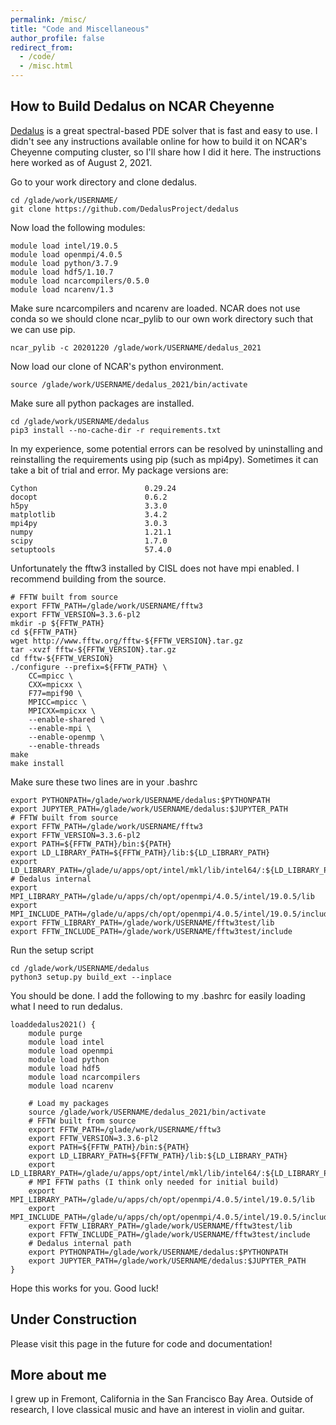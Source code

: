 ```yaml
---
permalink: /misc/
title: "Code and Miscellaneous"
author_profile: false
redirect_from: 
  - /code/
  - /misc.html
---
```

## How to Build Dedalus on NCAR Cheyenne

[Dedalus](https://dedalus-project.org/) is a great spectral-based PDE solver that is fast and easy to use. I didn't see any instructions available online for how to build it on NCAR's Cheyenne computing cluster, so I'll share how I did it here. The instructions here worked as of August 2, 2021. 

Go to your work directory and clone dedalus.

    cd /glade/work/USERNAME/
    git clone https://github.com/DedalusProject/dedalus

Now load the following modules:

    module load intel/19.0.5
    module load openmpi/4.0.5
    module load python/3.7.9
    module load hdf5/1.10.7
    module load ncarcompilers/0.5.0
    module load ncarenv/1.3

Make sure ncarcompilers and ncarenv are loaded. NCAR does not use conda so we should clone ncar_pylib to our own work directory such that we can use pip. 

    ncar_pylib -c 20201220 /glade/work/USERNAME/dedalus_2021

Now load our clone of NCAR's python environment.

    source /glade/work/USERNAME/dedalus_2021/bin/activate

Make sure all python packages are installed.

    cd /glade/work/USERNAME/dedalus
    pip3 install --no-cache-dir -r requirements.txt

In my experience, some potential errors can be resolved by uninstalling and reinstalling the requirements using pip (such as mpi4py). Sometimes it can take a bit of trial and error. My package versions are:

    Cython                        0.29.24
    docopt                        0.6.2
    h5py                          3.3.0
    matplotlib                    3.4.2
    mpi4py                        3.0.3
    numpy                         1.21.1
    scipy                         1.7.0
    setuptools                    57.4.0

Unfortunately the fftw3 installed by CISL does not have mpi enabled. I recommend building from the source. 

    # FFTW built from source
    export FFTW_PATH=/glade/work/USERNAME/fftw3
    export FFTW_VERSION=3.3.6-pl2
    mkdir -p ${FFTW_PATH}
    cd ${FFTW_PATH}	
    wget http://www.fftw.org/fftw-${FFTW_VERSION}.tar.gz
    tar -xvzf fftw-${FFTW_VERSION}.tar.gz
    cd fftw-${FFTW_VERSION}
    ./configure --prefix=${FFTW_PATH} \
        CC=mpicc \
        CXX=mpicxx \
        F77=mpif90 \
        MPICC=mpicc \
        MPICXX=mpicxx \
        --enable-shared \
        --enable-mpi \
        --enable-openmp \
        --enable-threads
    make
    make install

Make sure these two lines are in your .bashrc

    export PYTHONPATH=/glade/work/USERNAME/dedalus:$PYTHONPATH 
    export JUPYTER_PATH=/glade/work/USERNAME/dedalus:$JUPYTER_PATH
    # FFTW built from source
	export FFTW_PATH=/glade/work/USERNAME/fftw3
    export FFTW_VERSION=3.3.6-pl2
    export PATH=${FFTW_PATH}/bin:${PATH}
    export LD_LIBRARY_PATH=${FFTW_PATH}/lib:${LD_LIBRARY_PATH}
    export LD_LIBRARY_PATH=/glade/u/apps/opt/intel/mkl/lib/intel64/:${LD_LIBRARY_PATH}
    # Dedalus internal
    export MPI_LIBRARY_PATH=/glade/u/apps/ch/opt/openmpi/4.0.5/intel/19.0.5/lib
    export MPI_INCLUDE_PATH=/glade/u/apps/ch/opt/openmpi/4.0.5/intel/19.0.5/include
    export FFTW_LIBRARY_PATH=/glade/work/USERNAME/fftw3test/lib
    export FFTW_INCLUDE_PATH=/glade/work/USERNAME/fftw3test/include

Run the setup script

    cd /glade/work/USERNAME/dedalus
    python3 setup.py build_ext --inplace

You should be done. I add the following to my .bashrc for easily loading what I need to run dedalus. 

	loaddedalus2021() {
        module purge
        module load intel
        module load openmpi
        module load python
        module load hdf5
        module load ncarcompilers
        module load ncarenv
        
        # Load my packages
        source /glade/work/USERNAME/dedalus_2021/bin/activate
        # FFTW built from source
        export FFTW_PATH=/glade/work/USERNAME/fftw3
        export FFTW_VERSION=3.3.6-pl2
        export PATH=${FFTW_PATH}/bin:${PATH}
        export LD_LIBRARY_PATH=${FFTW_PATH}/lib:${LD_LIBRARY_PATH}
        export LD_LIBRARY_PATH=/glade/u/apps/opt/intel/mkl/lib/intel64/:${LD_LIBRARY_PATH}
        # MPI FFTW paths (I think only needed for initial build)
        export MPI_LIBRARY_PATH=/glade/u/apps/ch/opt/openmpi/4.0.5/intel/19.0.5/lib
        export MPI_INCLUDE_PATH=/glade/u/apps/ch/opt/openmpi/4.0.5/intel/19.0.5/include
        export FFTW_LIBRARY_PATH=/glade/work/USERNAME/fftw3test/lib
        export FFTW_INCLUDE_PATH=/glade/work/USERNAME/fftw3test/include
        # Dedalus internal path
        export PYTHONPATH=/glade/work/USERNAME/dedalus:$PYTHONPATH 
        export JUPYTER_PATH=/glade/work/USERNAME/dedalus:$JUPYTER_PATH
	}

Hope this works for you. Good luck!

## Under Construction
Please visit this page in the future for code and documentation!

## More about me
I grew up in Fremont, California in the San Francisco Bay Area. Outside of research, I love classical music and have an interest in violin and guitar.  

